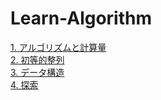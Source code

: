 # Learn-Algorithm

[1. アルゴリズムと計算量](1_algorithm.md)  
[2. 初等的整列](2_basic_sort.md)  
[3. データ構造](3_data_structure.md)  
[4. 探索](4_search.md)
